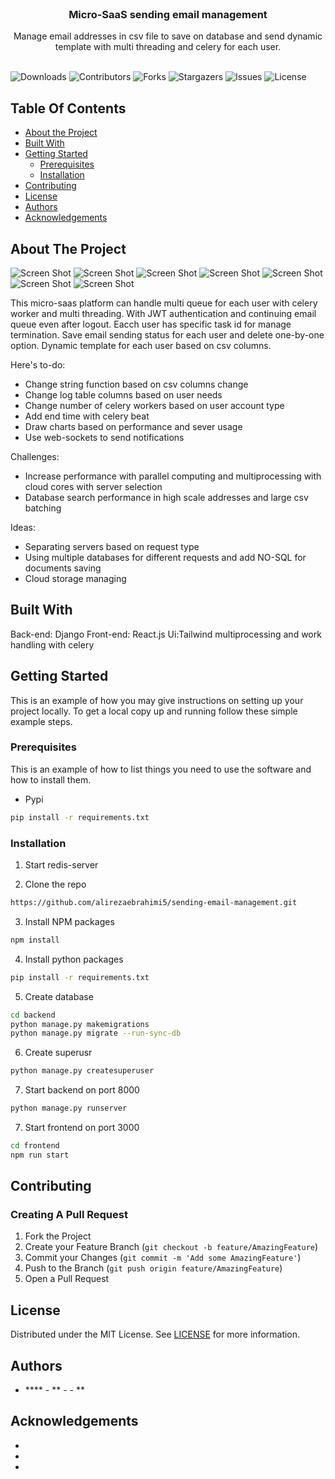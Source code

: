 <br/>
<p align="center">
  <h3 align="center">Micro-SaaS sending email management</h3>

  <p align="center">
    Manage email addresses in csv file to save on database and send dynamic template with multi threading and celery for each user.
    <br/>
    <br/>
  </p>
</p>

![Downloads](https://img.shields.io/github/downloads/alirezaebrahimi5/sending-email-management/total) ![Contributors](https://img.shields.io/github/contributors/alirezaebrahimi5/sending-email-management?color=dark-green) ![Forks](https://img.shields.io/github/forks/alirezaebrahimi5/sending-email-management?style=social) ![Stargazers](https://img.shields.io/github/stars/alirezaebrahimi5/sending-email-management?style=social) ![Issues](https://img.shields.io/github/issues/alirezaebrahimi5/sending-email-management) ![License](https://img.shields.io/github/license/alirezaebrahimi5/sending-email-management) 

## Table Of Contents

* [About the Project](#about-the-project)
* [Built With](#built-with)
* [Getting Started](#getting-started)
  * [Prerequisites](#prerequisites)
  * [Installation](#installation)
* [Contributing](#contributing)
* [License](#license)
* [Authors](#authors)
* [Acknowledgements](#acknowledgements)

## About The Project

![Screen Shot](https://github.com/alirezaebrahimi5/sending-email-management/blob/main/preview/1.png)
![Screen Shot](https://github.com/alirezaebrahimi5/sending-email-management/blob/main/preview/2.png)
![Screen Shot](https://github.com/alirezaebrahimi5/sending-email-management/blob/main/preview/3.png)
![Screen Shot](https://github.com/alirezaebrahimi5/sending-email-management/blob/main/preview/5.png)
![Screen Shot](https://github.com/alirezaebrahimi5/sending-email-management/blob/main/preview/5.png)
![Screen Shot](https://github.com/alirezaebrahimi5/sending-email-management/blob/main/preview/6.png)
![Screen Shot](https://github.com/alirezaebrahimi5/sending-email-management/blob/main/preview/7.png)

This micro-saas platform can handle multi queue for each user with celery worker and multi threading. With JWT authentication and continuing email queue even after logout. Eacch user has specific task id for manage termination. Save email sending status for each user and delete one-by-one option. Dynamic template for each user based on csv columns.

Here's to-do:

* Change string function based on csv columns change
* Change log table columns based on user needs
* Change number of celery workers based on user account type
* Add end time with celery beat
* Draw charts based on performance and sever usage
* Use web-sockets to send notifications

Challenges:

* Increase performance with parallel computing and multiprocessing with cloud cores with server selection
* Database search performance in high scale addresses and large csv batching

Ideas:

* Separating servers based on request type
* Using multiple databases for different requests and add NO-SQL for documents saving
* Cloud storage managing

## Built With

Back-end: Django
Front-end: React.js
Ui:Tailwind
multiprocessing and work handling with celery


## Getting Started

This is an example of how you may give instructions on setting up your project locally.
To get a local copy up and running follow these simple example steps.

### Prerequisites

This is an example of how to list things you need to use the software and how to install them.

* Pypi

```sh
pip install -r requirements.txt
```

### Installation

1. Start redis-server

2. Clone the repo

```sh
https://github.com/alirezaebrahimi5/sending-email-management.git
```

3. Install NPM packages

```sh
npm install
```

4. Install python packages

```sh
pip install -r requirements.txt
```

5. Create database

```sh
cd backend
python manage.py makemigrations
python manage.py migrate --run-sync-db
```

6. Create superusr

```sh
python manage.py createsuperuser
```

7. Start backend on port 8000

```sh
python manage.py runserver
```

7. Start frontend on port 3000

```sh
cd frontend
npm run start
```

## Contributing



### Creating A Pull Request

1. Fork the Project
2. Create your Feature Branch (`git checkout -b feature/AmazingFeature`)
3. Commit your Changes (`git commit -m 'Add some AmazingFeature'`)
4. Push to the Branch (`git push origin feature/AmazingFeature`)
5. Open a Pull Request

## License

Distributed under the MIT License. See [LICENSE](https://github.com/alirezaebrahimi5/sending-email-management/blob/main/LICENSE.md) for more information.

## Authors

* **** - ** - []() - **

## Acknowledgements

* []()
* []()
* []()
